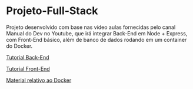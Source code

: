 # Projeto-Full-Stack
Projeto desenvolvido com base nas vídeo aulas fornecidas pelo canal Manual do Dev no Youtube, que irá integrar Back-End em Node + Express, com Front-End 
básico, além de banco de dados rodando em um container do Docker.

[Tutorial Back-End](https://www.youtube.com/watch?v=Cdu0WJhI-d8)

[Tutorial Front-End](https://www.youtube.com/watch?v=YVsNVPFOEuk)

[Material relativo ao Docker](https://www.youtube.com/watch?v=01MR38eDXz8)